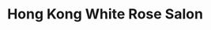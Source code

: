 ---
title: "Hong Kong White Rose Salon"
url: /richmond-hill/hong-kong-white-rose-salon/
shop: hairdresser
---